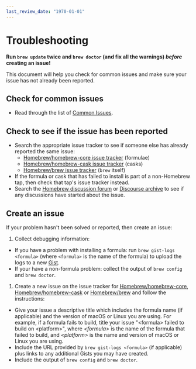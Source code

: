 ```yaml
---
last_review_date: "1970-01-01"
---
```


# Troubleshooting

**Run `brew update` twice and `brew doctor` (and fix all the warnings) *before* creating an issue!**

This document will help you check for common issues and make sure your issue has not already been reported.

## Check for common issues

* Read through the list of [Common Issues](Common-Issues.md).

## Check to see if the issue has been reported

* Search the appropriate issue tracker to see if someone else has already reported the same issue:
  * [Homebrew/homebrew-core issue tracker](https://github.com/Homebrew/homebrew-core/issues) (formulae)
  * [Homebrew/homebrew-cask issue tracker](https://github.com/Homebrew/homebrew-cask/issues) (casks)
  * [Homebrew/brew issue tracker](https://github.com/Homebrew/brew/issues) (`brew` itself)
* If the formula or cask that has failed to install is part of a non-Homebrew tap, then check that tap's issue tracker instead.
* Search the [Homebrew discussion forum](https://github.com/orgs/Homebrew/discussions) or [Discourse archive](https://discourse.brew.sh/) to see if any discussions have started about the issue.

## Create an issue

If your problem hasn't been solved or reported, then create an issue:

1. Collect debugging information:
  * If you have a problem with installing a formula: run `brew gist-logs <formula>` (where `<formula>` is the name of the formula) to upload the logs to a new [Gist](https://gist.github.com).
  * If your have a non-formula problem: collect the output of `brew config` and `brew doctor`.

1. Create a new issue on the issue tracker for [Homebrew/homebrew-core](https://github.com/Homebrew/homebrew-core/issues/new/choose), [Homebrew/homebrew-cask](https://github.com/Homebrew/homebrew-cask/issues/new/choose) or [Homebrew/brew](https://github.com/Homebrew/brew/issues/new/choose) and follow the instructions:
  * Give your issue a descriptive title which includes the formula name (if applicable) and the version of macOS or Linux you are using. For example, if a formula fails to build, title your issue "\<formula> failed to build on \<platform>", where *\<formula>* is the name of the formula that failed to build, and *\<platform>* is the name and version of macOS or Linux you are using.
  * Include the URL provided by `brew gist-logs <formula>` (if applicable) plus links to any additional Gists you may have created.
  * Include the output of `brew config` and `brew doctor`.
